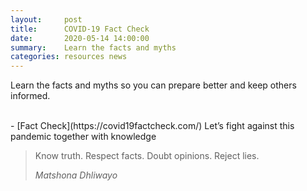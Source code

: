 ```yaml
---
layout:     post
title:      COVID-19 Fact Check
date:       2020-05-14 14:00:00
summary:    Learn the facts and myths
categories: resources news
---
```



Learn the facts and myths so you can prepare better and keep others informed.

<br>
- [Fact Check](https://covid19factcheck.com/) Let’s fight against this pandemic together with knowledge
<br>

<blockquote>
  <p>
  Know truth. Respect facts. Doubt opinions. Reject lies.
  </p>
  <footer><cite title="Matshona Dhliwayo">Matshona Dhliwayo</cite></footer>
</blockquote>

